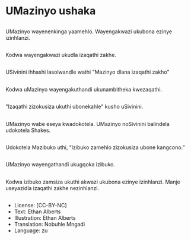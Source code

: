 # UMazinyo ushaka

##
UMazinyo wayenenkinga
yaamehlo.
Wayengakwazi ukubona ezinye
izinhlanzi.

##
Kodwa wayengakwazi ukudla
izaqathi zakhe.

##
USivinini ihhashi lasolwandle
wathi "Mazinyo dlana izaqathi
zakho"

##
Kodwa uMazinyo
wayengakuthandi
ukunambitheka kwezaqathi.

##
"Izaqathi zizokusiza ukuthi
ubonekahle" kusho uSivinini.

##
UMazinyo wabe eseya
kwadokotela.
UMazinyo noSivinini balindela
udokotela Shakes.

##
Udokotela Mazibuko uthi,
“Izibuko zamehlo zizokusiza
ubone kangcono.”

##
UMazinyo wayengathandi
ukugqoka izibuko.

##
Kodwa izibuko zamsiza ukuthi
akwazi ukubona ezinye
izinhlanzi.
Manje useyazidla izaqathi zakhe
nezinhlanzi.

##
* License: [CC-BY-NC]
* Text: Ethan Alberts
* Illustration: Ethan Alberts
* Translation: Nobuhle Mngadi
* Language: zu
